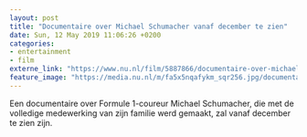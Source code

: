 ```yaml
---
layout: post
title: "Documentaire over Michael Schumacher vanaf december te zien"
date: Sun, 12 May 2019 11:06:26 +0200
categories: 
- entertainment 
- film 
externe_link: "https://www.nu.nl/film/5887866/documentaire-over-michael-schumacher-vanaf-december-te-zien.html"
feature_image: "https://media.nu.nl/m/fa5x5nqafykm_sqr256.jpg/documentaire-over-michael-schumacher-vanaf-december-te-zien.jpg"
---
```


Een documentaire over Formule 1-coureur Michael Schumacher, die met de volledige medewerking van zijn familie werd gemaakt, zal vanaf december te zien zijn.
